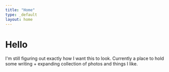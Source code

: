 ```yaml
---
title: "Home"
type: _default
layout: home
---
```


# Hello

I'm still figuring out exactly how I want this to look. Currently a place to hold some writing + expanding collection of photos and things I like. 



